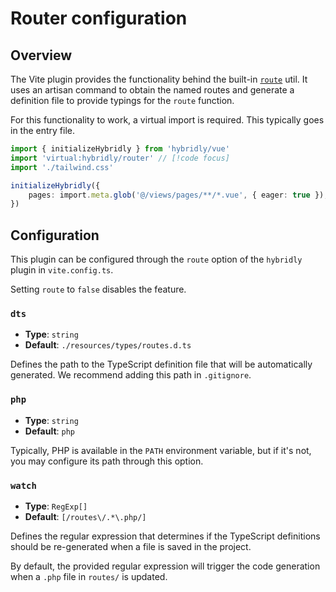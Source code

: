 # Router configuration

## Overview

The Vite plugin provides the functionality behind the built-in [`route`](../utils/route.md) util. It uses an artisan command to obtain the named routes and generate a definition file to provide typings for the `route` function.

For this functionality to work, a virtual import is required. This typically goes in the entry file.

```ts
import { initializeHybridly } from 'hybridly/vue'
import 'virtual:hybridly/router' // [!code focus]
import './tailwind.css'

initializeHybridly({
	pages: import.meta.glob('@/views/pages/**/*.vue', { eager: true }),
})
```

## Configuration

This plugin can be configured through the `route` option of the `hybridly` plugin in `vite.config.ts`.

Setting `route` to `false` disables the feature.

### `dts`

- **Type**: `string`
- **Default**: `./resources/types/routes.d.ts`

Defines the path to the TypeScript definition file that will be automatically generated. We recommend adding this path in `.gitignore`.

### `php`

- **Type**: `string`
- **Default**: `php`

Typically, PHP is available in the `PATH` environment variable, but if it's not, you may configure its path through this option.

### `watch`

- **Type**: `RegExp[]`
- **Default**: `[/routes\/.*\.php/]`

Defines the regular expression that determines if the TypeScript definitions should be re-generated when a file is saved in the project.

By default, the provided regular expression will trigger the code generation when a `.php` file in `routes/` is updated.
